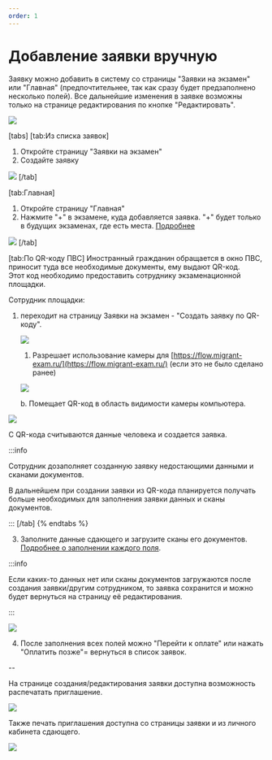 ```yaml
---
order: 1
---
```


# Добавление заявки вручную

Заявку можно добавить в систему со страницы "Заявки на экзамен" или "Главная" (предпочтительнее, так как сразу будет предзаполнено несколько полей). Все дальнейшие изменения в заявке  возможны только на странице редактирования по кнопке "Редактировать".

![](<../../.gitbook/assets/image (397).png>)

[tabs]
[tab:Из списка заявок]


1. Откройте страницу "Заявки на экзамен"
2. Создайте заявку

![](<../../.gitbook/assets/image (334).png>)
[/tab]

[tab:Главная]
1. Откройте страницу "Главная"
2. Нажмите "+" в экзамене, куда добавляется заявка. "+" будет только в будущих экзаменах, где есть места. [Подробнее](../kvota-na-ekzamen.-gde-posmotret.md)

![](<../../.gitbook/assets/image (335).png>)
[/tab]

[tab:По QR-коду  ПВС]
Иностранный гражданин обращается в окно ПВС, приносит туда все необходимые документы, ему выдают QR-код. \
Этот код необходимо предоставить сотруднику экзаменационной площадки.

Сотрудник площадки:

1.  переходит на страницу Заявки на экзамен - "Создать заявку по QR-коду".

    ![](<../../.gitbook/assets/image (17).png>)

    1. Разрешает использование камеры для [https://flow.migrant-exam.ru/](https://flow.migrant-exam.ru/) (если это не было сделано ранее)



    ![](<../../.gitbook/assets/image (18).png>)

    b. Помещает QR-код в область видимости камеры компьютера.

![](<../../.gitbook/assets/image (19).png>)

С QR-кода считываются данные человека и создается заявка.

:::info

Сотрудник дозаполняет созданную заявку недостающими данными и сканами документов.

В дальнейшем при создании заявки из QR-кода планируется получать больше необходимых для заполнения заявки данных и сканы документов.

:::
[/tab]
{% endtabs %}

3. Заполните данные сдающего и загрузите сканы его документов. [Подробнее о заполнении каждого поля](zapolnenie-polei-v-zayavke.md).

:::info

Если каких-то данных нет или сканы документов загружаются после создания заявки/другим сотрудником, то заявка сохранится и можно будет вернуться на страницу её редактирования.

:::

![](<../../.gitbook/assets/image (140).png>)

4. После заполнения всех полей можно "Перейти к оплате" или нажать "Оплатить позже"= вернуться в список заявок.

\--

На странице создания/редактирования заявки доступна возможность  распечатать приглашение.

![](<../../.gitbook/assets/image (98).png>)

Также печать приглашения доступна со страницы заявки и из личного кабинета сдающего.

![](<../../.gitbook/assets/image (398).png>)